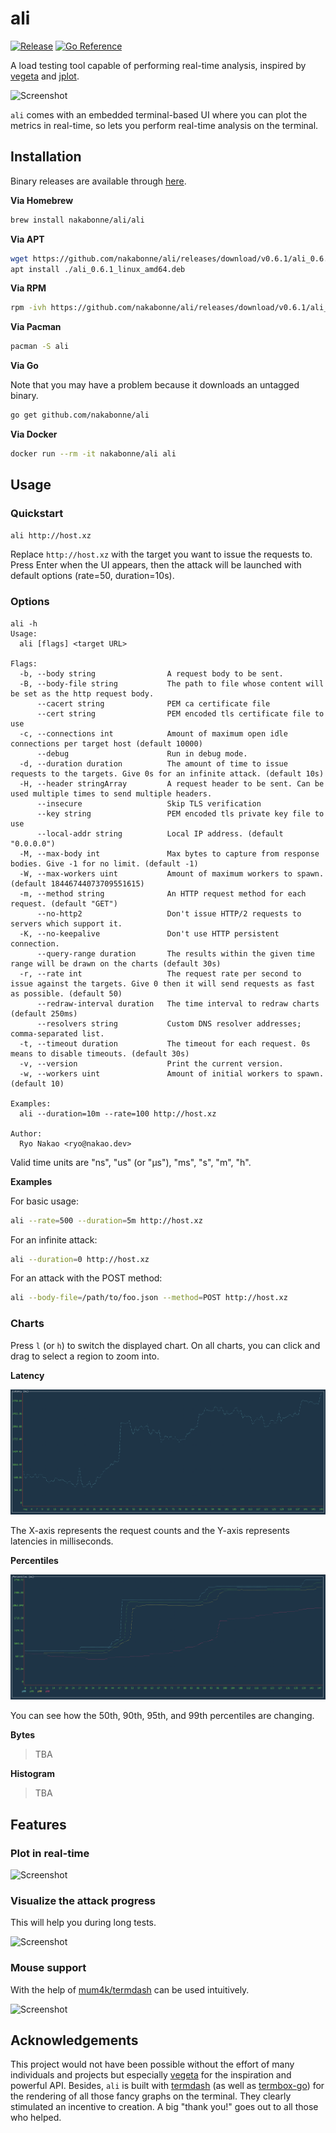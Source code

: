 # ali
[![Release](https://img.shields.io/github/release/nakabonne/ali.svg?color=orange)](https://github.com/nakabonne/ali/releases/latest)
[![Go Reference](https://pkg.go.dev/badge/github.com/nakabonne/ali.svg)](https://pkg.go.dev/github.com/nakabonne/ali)

A load testing tool capable of performing real-time analysis, inspired by [vegeta](https://github.com/tsenart/vegeta) and [jplot](https://github.com/rs/jplot).

![Screenshot](images/demo.gif)

`ali` comes with an embedded terminal-based UI where you can plot the metrics in real-time, so lets you perform real-time analysis on the terminal.

## Installation

Binary releases are available through [here](https://github.com/nakabonne/ali/releases).

**Via Homebrew**

```bash
brew install nakabonne/ali/ali
```

**Via APT**

```bash
wget https://github.com/nakabonne/ali/releases/download/v0.6.1/ali_0.6.1_linux_amd64.deb
apt install ./ali_0.6.1_linux_amd64.deb
```

**Via RPM**

```bash
rpm -ivh https://github.com/nakabonne/ali/releases/download/v0.6.1/ali_0.6.1_linux_amd64.rpm
```

**Via Pacman**

```bash
pacman -S ali
```

**Via Go**

Note that you may have a problem because it downloads an untagged binary.
```bash
go get github.com/nakabonne/ali
```

**Via Docker**

```bash
docker run --rm -it nakabonne/ali ali
```

## Usage
### Quickstart

```bash
ali http://host.xz
```
Replace `http://host.xz` with the target you want to issue the requests to.
Press Enter when the UI appears, then the attack will be launched with default options (rate=50, duration=10s).

### Options

```
ali -h
Usage:
  ali [flags] <target URL>

Flags:
  -b, --body string                A request body to be sent.
  -B, --body-file string           The path to file whose content will be set as the http request body.
      --cacert string              PEM ca certificate file
      --cert string                PEM encoded tls certificate file to use
  -c, --connections int            Amount of maximum open idle connections per target host (default 10000)
      --debug                      Run in debug mode.
  -d, --duration duration          The amount of time to issue requests to the targets. Give 0s for an infinite attack. (default 10s)
  -H, --header stringArray         A request header to be sent. Can be used multiple times to send multiple headers.
      --insecure                   Skip TLS verification
      --key string                 PEM encoded tls private key file to use
      --local-addr string          Local IP address. (default "0.0.0.0")
  -M, --max-body int               Max bytes to capture from response bodies. Give -1 for no limit. (default -1)
  -W, --max-workers uint           Amount of maximum workers to spawn. (default 18446744073709551615)
  -m, --method string              An HTTP request method for each request. (default "GET")
      --no-http2                   Don't issue HTTP/2 requests to servers which support it.
  -K, --no-keepalive               Don't use HTTP persistent connection.
      --query-range duration       The results within the given time range will be drawn on the charts (default 30s)
  -r, --rate int                   The request rate per second to issue against the targets. Give 0 then it will send requests as fast as possible. (default 50)
      --redraw-interval duration   The time interval to redraw charts (default 250ms)
      --resolvers string           Custom DNS resolver addresses; comma-separated list.
  -t, --timeout duration           The timeout for each request. 0s means to disable timeouts. (default 30s)
  -v, --version                    Print the current version.
  -w, --workers uint               Amount of initial workers to spawn. (default 10)

Examples:
  ali --duration=10m --rate=100 http://host.xz

Author:
  Ryo Nakao <ryo@nakao.dev>
```

Valid time units are "ns", "us" (or "µs"), "ms", "s", "m", "h".

**Examples**

For basic usage:

```bash
ali --rate=500 --duration=5m http://host.xz
```

For an infinite attack:

```bash
ali --duration=0 http://host.xz
```

For an attack with the POST method:

```bash
ali --body-file=/path/to/foo.json --method=POST http://host.xz
```

### Charts
Press `l` (or `h`) to switch the displayed chart. On all charts, you can click and drag to select a region to zoom into.

**Latency**

![Screenshot](images/latency-chart.png)

The X-axis represents the request counts and the Y-axis represents latencies in milliseconds.

**Percentiles**

![Screenshot](images/percentiles-chart.png)

You can see how the 50th, 90th, 95th, and 99th percentiles are changing.

**Bytes**

>TBA

**Histogram**

>TBA

## Features

### Plot in real-time

![Screenshot](images/real-time.gif)

### Visualize the attack progress
This will help you during long tests.

![Screenshot](images/progress.gif)

### Mouse support
With the help of [mum4k/termdash](https://github.com/mum4k/termdash) can be used intuitively.

![Screenshot](images/mouse-support.gif)

## Acknowledgements
This project would not have been possible without the effort of many individuals and projects but especially [vegeta](https://github.com/tsenart/vegeta) for the inspiration and powerful API.
Besides, `ali` is built with [termdash](https://github.com/mum4k/termdash) (as well as [termbox-go](https://github.com/nsf/termbox-go)) for the rendering of all those fancy graphs on the terminal.
They clearly stimulated an incentive to creation. A big "thank you!" goes out to all those who helped.
